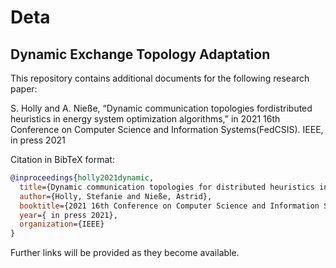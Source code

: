 # Deta
##  Dynamic Exchange Topology Adaptation

This repository contains additional documents for the following research paper:

S.  Holly  and  A.  Nieße,  “Dynamic  communication  topologies  fordistributed  heuristics  in  energy  system  optimization  algorithms,”  in 2021 16th Conference on Computer Science and Information Systems(FedCSIS).    IEEE, in press 2021

Citation in BibTeX format:
```bibtex
@inproceedings{holly2021dynamic,
  title={Dynamic communication topologies for distributed heuristics in energy system optimization algorithms},
  author={Holly, Stefanie and Nieße, Astrid},
  booktitle={2021 16th Conference on Computer Science and Information Systems (FedCSIS)},
  year={ in press 2021},
  organization={IEEE}
}
```

Further links will be provided as they become available. 
